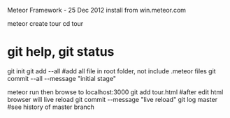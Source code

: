 Meteor Framework - 25 Dec 2012
install from win.meteor.com

meteor create tour
cd tour

# git help, git status
git init
git add --all #add all file in root folder, not include .meteor files
git commit --all --message "initial stage"

meteor run then browse to localhost:3000
git add tour.html #after edit html browser will live reload
git commit --message "live reload"
git log master #see history of master branch
